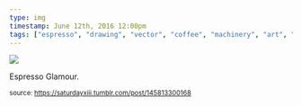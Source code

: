 ```yaml
---
type: img
timestamp: June 12th, 2016 12:00pm
tags: ["espresso", "drawing", "vector", "coffee", "machinery", "art", "Neon"]
---
```

<img src="https://saturdayxiii.github.io/media/145813300168.jpg"/>

Espresso Glamour.
 
      
      
  
<small>source: https://saturdayxiii.tumblr.com/post/145813300168</small>